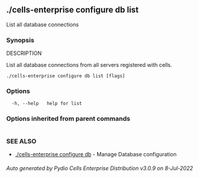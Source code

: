 ## ./cells-enterprise configure db list

List all database connections

### Synopsis


DESCRIPTION

  List all database connections from all servers registered with cells.


```
./cells-enterprise configure db list [flags]
```

### Options

```
  -h, --help   help for list
```

### Options inherited from parent commands

```
```

### SEE ALSO

* [./cells-enterprise configure db](./cells-enterprise-configure-db)	 - Manage Database configuration

###### Auto generated by Pydio Cells Enterprise Distribution v3.0.9 on 8-Jul-2022
